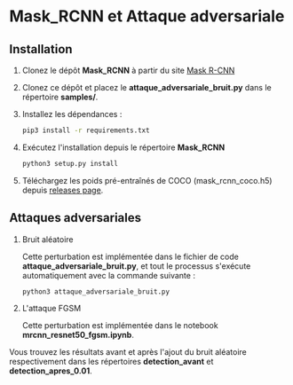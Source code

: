 # Mask_RCNN et Attaque adversariale 


## Installation
1. Clonez le dépôt **Mask_RCNN** à partir du site [Mask R-CNN](https://github.com/matterport/Mask_RCNN)
2. Clonez ce dépôt et placez le **attaque_adversariale_bruit.py** dans le répertoire **samples/**.
3. Installez les dépendances :
   ```bash
   pip3 install -r requirements.txt
   ```
4. Exécutez l'installation depuis le répertoire **Mask_RCNN**

    ```bash
    python3 setup.py install
    ``` 
5. Téléchargez les poids pré-entraînés de COCO (mask_rcnn_coco.h5) depuis [releases page](https://github.com/matterport/Mask_RCNN/releases).

## Attaques adversariales
1. Bruit aléatoire
   
   Cette perturbation est implémentée dans le fichier de code **attaque_adversariale_bruit.py**, et tout le processus s'exécute automatiquement avec la commande suivante :
   ```bash
   python3 attaque_adversariale_bruit.py
   ```
2. L'attaque FGSM

   Cette perturbation est implémentée dans le notebook **mrcnn_resnet50_fgsm.ipynb**.
   
Vous trouvez les résultats avant et après l'ajout du bruit aléatoire respectivement dans les répertoires **detection_avant** et **detection_apres_0.01**.

